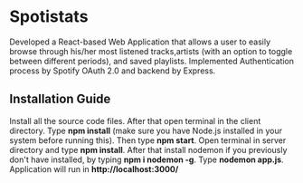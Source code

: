 <h1>Spotistats</h1>

Developed a React-based Web Application that allows a user to easily browse through his/her most listened tracks,artists (with an option to toggle between different periods), and saved playlists. Implemented Authentication process by Spotify OAuth 2.0 and backend by Express.

<h2>Installation Guide</h2>

Install all the source code files. After that open terminal in the client directory. Type <b>npm install</b> (make sure you have Node.js installed in your system before running this). Then type <b>npm start</b>. Open terminal in server directory and type <b>npm install</b>.  After that install nodemon if you previously don't have installed, by typing <b>npm i nodemon -g</b>. Type <b>nodemon app.js</b>. Application will run in <b>http://localhost:3000/</b>

